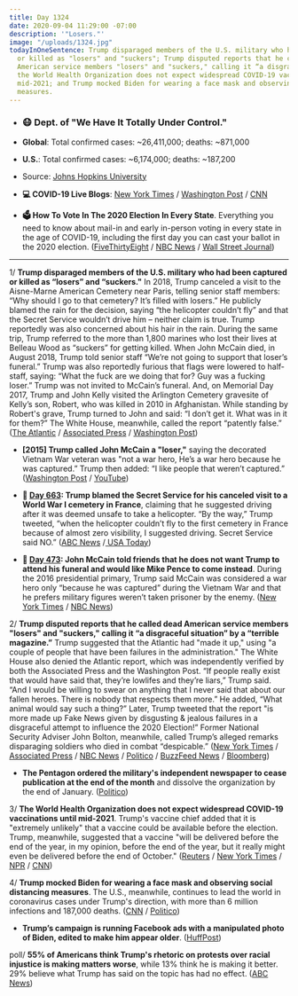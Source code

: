 ```yaml
---
title: Day 1324
date: 2020-09-04 11:29:00 -07:00
description: '"Losers."'
image: "/uploads/1324.jpg"
todayInOneSentence: Trump disparaged members of the U.S. military who had been captured
  or killed as "losers" and "suckers"; Trump disputed reports that he called dead
  American service members "losers" and "suckers," calling it “a disgraceful situation”;
  the World Health Organization does not expect widespread COVID-19 vaccinations until
  mid-2021; and Trump mocked Biden for wearing a face mask and observing social distancing
  measures.
---
```


* ### 😷 Dept. of "We Have It Totally Under Control."

* **Global**: Total confirmed cases: \~26,411,000; deaths: \~871,000

* **U.S.**: Total confirmed cases: \~6,174,000; deaths: \~187,200

* Source: [Johns Hopkins University](https://coronavirus.jhu.edu/map.html)

* **💻 COVID-19 Live Blogs**: [New York Times](https://www.nytimes.com/2020/09/04/world/covid-19-coronavirus.html?action=click&module=Top%20Stories&pgtype=Homepage) / [Washington Post](https://www.washingtonpost.com/nation/2020/09/04/coronavirus-covid-live-updates-us/) / [CNN](https://www.cnn.com/world/live-news/coronavirus-pandemic-09-04-20-intl/index.html)

* **🗳 How To Vote In The 2020 Election In Every State**. Everything you need to know about mail-in and early in-person voting in every state in the age of COVID-19, including the first day you can cast your ballot in the 2020 election. ([FiveThirtyEight](https://projects.fivethirtyeight.com/how-to-vote-2020/) / [NBC News](https://www.nbcnews.com/specials/plan-your-vote-state-by-state-guide-voting-by-mail-early-in-person-voting-election/index.html?cid=bc_npd_nn_ms_np-1_200816) / [Wall Street Journal](https://www.wsj.com/articles/how-to-vote-by-mail-in-every-state-11597840923))

---

1/ **Trump disparaged members of the U.S. military who had been captured or killed as “losers” and “suckers."** In 2018, Trump canceled a visit to the Aisne-Marne American Cemetery near Paris, telling senior staff members: “Why should I go to that cemetery? It’s filled with losers.” He publicly blamed the rain for the decision, saying “the helicopter couldn’t fly” and that the Secret Service wouldn’t drive him – neither claim is true. Trump reportedly was also concerned about his hair in the rain. During the same trip, Trump referred to the more than 1,800 marines who lost their lives at Belleau Wood as “suckers” for getting killed. When John McCain died, in August 2018, Trump told senior staff “We’re not going to support that loser’s funeral.” Trump was also reportedly furious that flags were lowered to half-staff, saying: “What the fuck are we doing that for? Guy was a fucking loser.” Trump was not invited to McCain’s funeral. And, on Memorial Day 2017, Trump and John Kelly visited the Arlington Cemetery gravesite of Kelly’s son, Robert, who was killed in 2010 in Afghanistan. While standing by Robert's grave, Trump turned to John and said: “I don’t get it. What was in it for them?” The White House, meanwhile, called the report “patently false.” ([The Atlantic](https://www.theatlantic.com/politics/archive/2020/09/trump-americans-who-died-at-war-are-losers-and-suckers/615997/) / [Associated Press](https://apnews.com/b823f2c285641a4a09a96a0b195636ed) / [Washington Post](https://www.washingtonpost.com/politics/trump-said-us-soldiers-injured-and-killed-in-war-were-losers-magazine-reports/2020/09/03/6e1725cc-ee35-11ea-99a1-71343d03bc29_story.html))

* **\[2015\] Trump called John McCain a "loser,"** saying the decorated Vietnam War veteran was "not a war hero, He’s a war hero because he was captured.” Trump then added: “I like people that weren’t captured.” ([Washington Post](https://www.washingtonpost.com/news/post-politics/wp/2015/07/18/trump-slams-mccain-for-being-captured-in-vietnam/) / [YouTube](https://www.youtube.com/watch?v=7k1ajHAeXMU))

* **📌 [Day 663](https://whatthefuckjusthappenedtoday.com/2018/11/13/day-663/#trump-blamed-the-secret-service-for): Trump blamed the Secret Service for his canceled visit to a World War I cemetery in France**, claiming that he suggested driving after it was deemed unsafe to take a helicopter. “By the way,” Trump tweeted, “when the helicopter couldn’t fly to the first cemetery in France because of almost zero visibility, I suggested driving. Secret Service said NO.” ([ABC News](https://abcnews.go.com/Politics/president-trump-blames-secret-service-canceled-visit-wwi/story?id=59160398) /[ USA Today](https://www.usatoday.com/story/news/politics/2018/11/13/donald-trump-secret-service-cemetery-trip-france/1986252002/))

* **📌 [Day 473](https://whatthefuckjusthappenedtoday.com/2018/05/07/day-473/#john-mccain-told-friends-that-he-doe): John McCain told friends that he does not want Trump to attend his funeral and would like Mike Pence to come instead**. During the 2016 presidential primary, Trump said McCain was considered a war hero only “because he was captured” during the Vietnam War and that he prefers military figures weren’t taken prisoner by the enemy. ([New York Times](https://www.nytimes.com/2018/05/05/us/politics/john-mccain-arizona.html) / [NBC News](https://www.nbcnews.com/politics/congress/mccain-doesn-t-want-trump-funeral-friends-tell-white-house-n871641))

2/ **Trump disputed reports that he called dead American service members "losers" and "suckers," calling it “a disgraceful situation” by a “terrible magazine.”** Trump suggested that the Atlantic had "made it up," using "a couple of people that have been failures in the administration." The White House also denied the Atlantic report, which was independently verified by both the Associated Press and the Washington Post. “If people really exist that would have said that, they’re lowlifes and they’re liars,” Trump said. “And I would be willing to swear on anything that I never said that about our fallen heroes. There is nobody that respects them more.” He added, “What animal would say such a thing?” Later, Trump tweeted that the report "is more made up Fake News given by disgusting & jealous failures in a disgraceful attempt to influence the 2020 Election!” Former National Security Adviser John Bolton, meanwhile, called Trump’s alleged remarks disparaging soldiers who died in combat “despicable.”
\([New York Times](https://www.nytimes.com/2020/09/04/us/politics/trump-veterans-losers.html) / [Associated Press](https://apnews.com/edf5d17c4d41cfb69117f0cf97ef6ac6) / [NBC News](https://www.nbcnews.com/politics/donald-trump/white-house-denies-report-claiming-trump-called-dead-american-soldiers-n1239267) / [Politico](https://www.politico.com/news/2020/09/04/trump-responds-to-insults-us-service-members-408750) / [BuzzFeed News](https://www.buzzfeednews.com/article/davidmack/trump-mocked-dead-soldiers-losers-john-mccain-atlantic-story) / [Bloomberg](https://www.bloomberg.com/news/articles/2020-09-04/bolton-says-trump-remarks-on-military-despicable-if-accurate?sref=MIBMEEoj))

* **The Pentagon ordered the military's independent newspaper to cease publication at the end of the month** and dissolve the organization by the end of January. ([Politico](https://www.politico.com/news/2020/09/04/pentagon-halts-stars-and-stripes-newspaper-408945))

3/ **The World Health Organization does not expect widespread COVID-19 vaccinations until mid-2021**. Trump's vaccine chief added that it is "extremely unlikely" that a vaccine could be available before the election. Trump, meanwhile, suggested that a vaccine "will be delivered before the end of the year, in my opinion, before the end of the year, but it really might even be delivered before the end of October." ([Reuters](https://www.reuters.com/article/us-health-coronavirus-who-briefing/widespread-covid-vaccinations-not-expected-until-mid-2021-who-says-idUSKBN25V1B0) / [New York Times](https://www.nytimes.com/2020/09/04/world/covid-19-coronavirus.html?action=click&module=Top%20Stories&pgtype=Homepage#link-611e9e57) / [NPR](https://www.npr.org/sections/coronavirus-live-updates/2020/09/03/909279006/top-adviser-to-operation-warp-speed-calls-an-october-vaccine-extremely-unlikely) / [CNN](https://www.cnn.com/2020/09/03/politics/white-house-fda-coronavirus-vaccine/index.html))

4/ **Trump mocked Biden for wearing a face mask and observing social distancing measures**. The U.S., meanwhile, continues to lead the world in coronavirus cases under Trump's direction, with more than 6 million infections and 187,000 deaths. ([CNN](https://www.cnn.com/2020/09/03/politics/trump-biden-coronavirus-mask/index.html) / [Politico](https://www.politico.com/news/2020/09/03/trump-attacks-bidens-health-rally-408592))

* **Trump’s campaign is running Facebook ads with a manipulated photo of Biden, edited to make him appear older**. ([HuffPost](https://www.huffpost.com/entry/trump-biden-older-facebook-ads_n_5f515dcfc5b6946f3eaf3fbe?vf&_guc_consent_skip=1599190225))

poll/ **55% of Americans think Trump's rhetoric on protests over racial injustice is making matters worse**, while 13% think he is making it better. 29% believe what Trump has said on the topic has had no effect. ([ABC News](https://abcnews.go.com/Politics/trumps-rhetoric-protests-detrimental-majority-americans-poll/story?id=72806089))